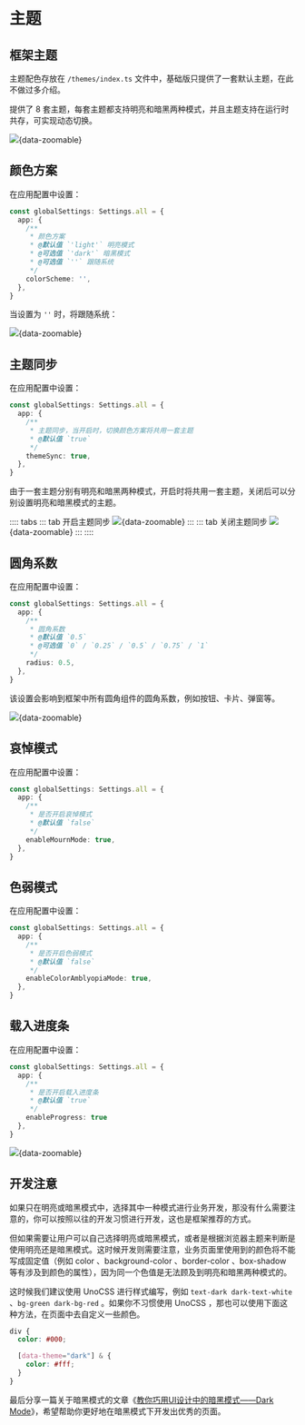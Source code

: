 # 主题

## 框架主题

主题配色存放在 `/themes/index.ts` 文件中，基础版只提供了一套默认主题，在此不做过多介绍。

提供了 8 套主题，每套主题都支持明亮和暗黑两种模式，并且主题支持在运行时共存，可实现动态切换。

![](/theme.gif){data-zoomable}

## 颜色方案

在应用配置中设置：

```ts {2-10}
const globalSettings: Settings.all = {
  app: {
    /**
     * 颜色方案
     * @默认值 `'light'` 明亮模式
     * @可选值 `'dark'` 暗黑模式
     * @可选值 `''` 跟随系统
     */
    colorScheme: '',
  },
}
```

当设置为 `''` 时，将跟随系统：

![](/theme-colorScheme.gif){data-zoomable}

## 主题同步

在应用配置中设置：

```ts {2-8}
const globalSettings: Settings.all = {
  app: {
    /**
     * 主题同步，当开启时，切换颜色方案将共用一套主题
     * @默认值 `true`
     */
    themeSync: true,
  },
}
```

由于一套主题分别有明亮和暗黑两种模式，开启时将共用一套主题，关闭后可以分别设置明亮和暗黑模式的主题。

:::: tabs
::: tab 开启主题同步
![](/theme-themeSync-true.gif){data-zoomable}
:::
::: tab 关闭主题同步
![](/theme-themeSync-false.gif){data-zoomable}
:::
::::

## 圆角系数

在应用配置中设置：

```ts {2-9}
const globalSettings: Settings.all = {
  app: {
    /**
     * 圆角系数
     * @默认值 `0.5`
     * @可选值 `0` / `0.25` / `0.5` / `0.75` / `1`
     */
    radius: 0.5,
  },
}
```

该设置会影响到框架中所有圆角组件的圆角系数，例如按钮、卡片、弹窗等。

![](/theme-radius.gif){data-zoomable}

## 哀悼模式

在应用配置中设置：

```ts {2-8}
const globalSettings: Settings.all = {
  app: {
    /**
     * 是否开启哀悼模式
     * @默认值 `false`
     */
    enableMournMode: true,
  },
}
```

## 色弱模式

在应用配置中设置：

```ts {2-8}
const globalSettings: Settings.all = {
  app: {
    /**
     * 是否开启色弱模式
     * @默认值 `false`
     */
    enableColorAmblyopiaMode: true,
  },
}
```

## 载入进度条

在应用配置中设置：

```ts {2-8}
const globalSettings: Settings.all = {
  app: {
    /**
     * 是否开启载入进度条
     * @默认值 `true`
     */
    enableProgress: true
  },
}
```

![](/theme-progress.gif){data-zoomable}

## 开发注意

如果只在明亮或暗黑模式中，选择其中一种模式进行业务开发，那没有什么需要注意的，你可以按照以往的开发习惯进行开发，这也是框架推荐的方式。

但如果需要让用户可以自己选择明亮或暗黑模式，或者是根据浏览器主题来判断是使用明亮还是暗黑模式。这时候开发则需要注意，业务页面里使用到的颜色将不能写成固定值（例如 color 、background-color 、border-color 、box-shadow 等有涉及到颜色的属性），因为同一个色值是无法顾及到明亮和暗黑两种模式的。

这时候我们建议使用 UnoCSS 进行样式编写，例如 `text-dark dark-text-white` 、`bg-green dark-bg-red` 。如果你不习惯使用 UnoCSS ，那也可以使用下面这种方法，在页面中去自定义一些颜色。

```scss
div {
  color: #000;

  [data-theme="dark"] & {
    color: #fff;
  }
}
```

最后分享一篇关于暗黑模式的文章《[教你巧用UI设计中的暗黑模式——Dark Mode](http://www.woshipm.com/pd/4105894.html)》，希望帮助你更好地在暗黑模式下开发出优秀的页面。
